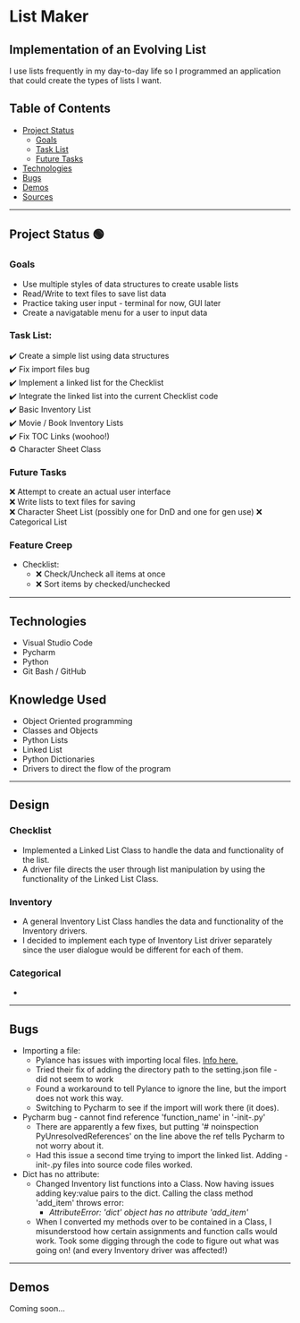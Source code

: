 # List Maker
## Implementation of an Evolving List

I use lists frequently in my day-to-day life so I programmed an application that could create the types of lists I want.

## Table of Contents
- [Project Status](#project-status)
   - [Goals](#goals)
   - [Task List](#task-list)
   - [Future Tasks](#future-tasks)
- [Technologies](#technologies)
- [Bugs](#bugs)
- [Demos](#demos)
- [Sources](#sources)

---
## Project Status :green_circle:
### Goals
- Use multiple styles of data structures to create usable lists
- Read/Write to text files to save list data
- Practice taking user input - terminal for now, GUI later
- Create a navigatable menu for a user to input data

### Task List:
:heavy_check_mark: Create a simple list using data structures   
:heavy_check_mark: Fix import files bug  
:heavy_check_mark: Implement a linked list for the Checklist  
:heavy_check_mark: Integrate the linked list into the current Checklist code  
:heavy_check_mark: Basic Inventory List  
:heavy_check_mark: Movie / Book Inventory Lists  
:heavy_check_mark: Fix TOC Links (woohoo!)  
:recycle: Character Sheet Class  

<!--- 
Emojis for the Task List:
DONE =      :heavy_check_mark:
NOT DONE =  :x:
WIP =       :recycle:
BUGGED =    :warning:
 --->

### Future Tasks
:x: Attempt to create an actual user interface  
:x: Write lists to text files for saving  
:x: Character Sheet List (possibly one for DnD and one for gen use)
:x: Categorical List  

### Feature Creep
- Checklist:
   - :x: Check/Uncheck all items at once
   - :x: Sort items by checked/unchecked

---
## Technologies
- Visual Studio Code
- Pycharm
- Python
- Git Bash / GitHub

## Knowledge Used
- Object Oriented programming
- Classes and Objects
- Python Lists
- Linked List
- Python Dictionaries
- Drivers to direct the flow of the program

---
## Design
### Checklist
- Implemented a Linked List Class to handle the data and functionality of the list.
- A driver file directs the user through list manipulation by using the functionality of the Linked List Class. 
### Inventory
- A general Inventory List Class handles the data and functionality of the Inventory drivers.
- I decided to implement each type of Inventory List driver separately since the user dialogue would be different for each of them.
### Categorical
- 

---
## Bugs
- Importing a file:
   - Pylance has issues with importing local files. [Info here.](https://github.com/microsoft/pylance-release/blob/main/TROUBLESHOOTING.md#unresolved-import-warnings)
   - Tried their fix of adding the directory path to the setting.json file - did not seem to work
   - Found a workaround to tell Pylance to ignore the line, but the import does not work this way.
   - Switching to Pycharm to see if the import will work there (it does).
- Pycharm bug - cannot find reference 'function_name' in '-init-.py'
   - There are apparently a few fixes, but putting '# noinspection PyUnresolvedReferences' on the line above the ref tells Pycharm to not worry about it.
   - Had this issue a second time trying to import the linked list. Adding -init-.py files into source code files worked.
- Dict has no attribute:
   - Changed Inventory list functions into a Class. Now having issues adding key:value pairs to the dict. Calling the class method 'add_item' throws error:
      - *AttributeError: 'dict' object has no attribute 'add_item'*
   - When I converted my methods over to be contained in a Class, I misunderstood how certain assignments and function calls would work. Took some digging through the code to figure out what was going on! (and every Inventory driver was affected!)

---
## Demos
Coming soon...
